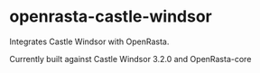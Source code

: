 openrasta-castle-windsor
========================

Integrates Castle Windsor with OpenRasta.

Currently built against Castle Windsor 3.2.0 and OpenRasta-core
